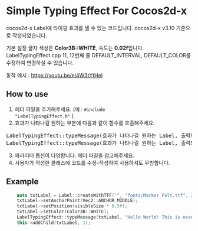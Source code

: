 # Simple Typing Effect For Cocos2d-x
cocos2d-x Label에 타이핑 효과를 낼 수 있는 코드입니다. cocos2d-x v3.10 기준으로 작성되었습니다.
 
기본 설정 글자 색상은 **Color3B::WHITE**, 속도는 **0.02f**입니다.
LabelTypingEffect.cpp 11, 12번째 줄 DEFAULT_INTERVAL, DEFAULT_COLOR를 수정하여 변경하실 수 있습니다.

동작 예시 : https://youtu.be/ei4W3tYtHeI

## How to use
1. 헤더 파일을 추가해주세요. (예 : <code>#include "LabelTypingEffect.h"</code> )
2. 효과가 나타나길 원하는 부분에 다음과 같이 함수를 호출해주세요.
<pre>
LabelTypingEffect::typeMessage(효과가 나타나길 원하는 Label, 출력되길 원하는 메시지);
LabelTypingEffect::typeMessage(효과가 나타나길 원하는 Label, 출력되길 원하는 메시지, 타이핑 속도, 글자 색상, 타이핑 완료 후 콜백);
</pre>
3. 파라미터 옵션이 다양합니다. 헤더 파일을 참고해주세요.
4. 사용자가 작성한 클래스에 코드를 수정-작성하여 사용하셔도 무방합니다.

## Example
```C++
    auto txtLabel = Label::createWithTTF("", "fonts/Marker Felt.ttf", 24);
    txtLabel->setAnchorPoint(Vec2::ANCHOR_MIDDLE);
    txtLabel->setPosition(visibleSize * 0.5f);
    txtLabel->setColor(Color3B::WHITE);
    LabelTypingEffect::typeMessage(txtLabel, "Hello World! This is example.");
    this->addChild(txtLabel, 1);
```
